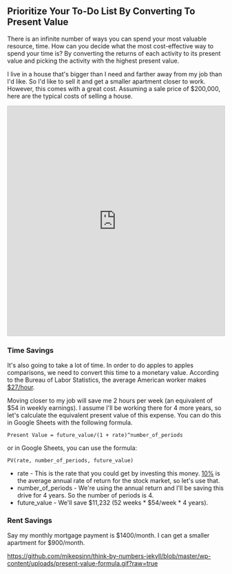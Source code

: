 ## Prioritize Your To-Do List By Converting To Present Value

There is an infinite number of ways you can spend your most valuable resource, time. How can you decide what the most cost-effective way to spend your time is? By converting the returns of each activity to its present value and picking the activity with the highest present value.

I live in a house that's bigger than I need and farther away from my job than I'd like. So I'd like to sell it and get a smaller apartment closer to work. However, this comes with a great cost. Assuming a sale price of $200,000, here are the typical costs of selling a house.

<iframe class="airtable-embed" src="https://airtable.com/embed/shrKWs8DhDmaQi6zn?backgroundColor=yellow&viewControls=on" frameborder="0" onmousewheel="" width="100%" height="533" style="background: transparent; border: 1px solid #ccc;"></iframe>

### Time Savings

It's also going to take a lot of time. In order to do apples to apples comparisons, we need to convert this time to a monetary value. According to the Bureau of Labor Statistics, the average American worker makes [$27/hour](https://www.bls.gov/news.release/empsit.t19.htm).

Moving closer to my job will save me 2 hours per week (an equivalent of $54 in weekly earnings). I assume I'll be working there for 4 more years, so let's calculate the equivalent present value of this expense. You can do this in Google Sheets with the following formula.

` Present Value = future_value/(1 + rate)^number_of_periods `

or in Google Sheets, you can use the formula:

` PV(rate, number_of_periods, future_value) `

- rate - This is the rate that you could get by investing this money.  [10%](https://www.nerdwallet.com/blog/investing/average-stock-market-return/) is the average annual rate of return for the stock market, so let's use that.
- number_of_periods - We're using the annual return and I'll be saving this drive for 4 years. So the number of periods is 4.
- future_value - We'll save $11,232 (52 weeks * $54/week * 4 years).

### Rent Savings

Say my monthly mortgage payment is $1400/month.  I can get a smaller apartment for $900/month.



https://github.com/mikepsinn/think-by-numbers-jekyll/blob/master/wp-content/uploads/present-value-formula.gif?raw=true

